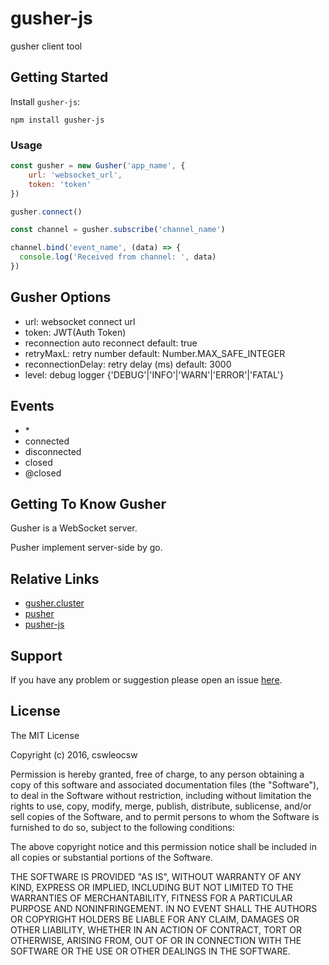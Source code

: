 # gusher-js
gusher client tool


## Getting Started
Install `gusher-js`:

```
npm install gusher-js
```

### Usage
```js
const gusher = new Gusher('app_name', {
    url: 'websocket_url',
    token: 'token'
})

gusher.connect()

const channel = gusher.subscribe('channel_name')

channel.bind('event_name', (data) => {
  console.log('Received from channel: ', data)
})

```

## Gusher Options
* url: websocket connect url
* token: JWT(Auth Token)
* reconnection auto reconnect default: true
* retryMaxL: retry number default: Number.MAX_SAFE_INTEGER
* reconnectionDelay: retry delay (ms)   default: 3000
* level: debug logger {'DEBUG'|'INFO'|'WARN'|'ERROR'|'FATAL'}


## Events
* \*
* connected
* disconnected
* closed
* @closed

## Getting To Know Gusher
Gusher is a WebSocket server.  

Pusher implement server-side by go.


## Relative Links
* [gusher.cluster](https://github.com/syhlion/gusher.cluster)  
* [pusher](https://pusher.com/)  
* [pusher-js](https://github.com/pusher/pusher-js)


## Support
If you have any problem or suggestion please open an issue [here](https://github.com/cswleocsw/gusher-js/issues).


## License
The MIT License

Copyright (c) 2016, cswleocsw

Permission is hereby granted, free of charge, to any person
obtaining a copy of this software and associated documentation
files (the "Software"), to deal in the Software without
restriction, including without limitation the rights to use,
copy, modify, merge, publish, distribute, sublicense, and/or sell
copies of the Software, and to permit persons to whom the
Software is furnished to do so, subject to the following
conditions:

The above copyright notice and this permission notice shall be
included in all copies or substantial portions of the Software.

THE SOFTWARE IS PROVIDED "AS IS", WITHOUT WARRANTY OF ANY KIND,
EXPRESS OR IMPLIED, INCLUDING BUT NOT LIMITED TO THE WARRANTIES
OF MERCHANTABILITY, FITNESS FOR A PARTICULAR PURPOSE AND
NONINFRINGEMENT. IN NO EVENT SHALL THE AUTHORS OR COPYRIGHT
HOLDERS BE LIABLE FOR ANY CLAIM, DAMAGES OR OTHER LIABILITY,
WHETHER IN AN ACTION OF CONTRACT, TORT OR OTHERWISE, ARISING
FROM, OUT OF OR IN CONNECTION WITH THE SOFTWARE OR THE USE OR
OTHER DEALINGS IN THE SOFTWARE.
